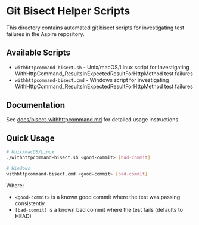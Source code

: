 # Git Bisect Helper Scripts

This directory contains automated git bisect scripts for investigating test failures in the Aspire repository.

## Available Scripts

- `withhttpcommand-bisect.sh` - Unix/macOS/Linux script for investigating WithHttpCommand_ResultsInExpectedResultForHttpMethod test failures
- `withhttpcommand-bisect.cmd` - Windows script for investigating WithHttpCommand_ResultsInExpectedResultForHttpMethod test failures

## Documentation

See [docs/bisect-withhttpcommand.md](../../docs/bisect-withhttpcommand.md) for detailed usage instructions.

## Quick Usage

```bash
# Unix/macOS/Linux
./withhttpcommand-bisect.sh <good-commit> [bad-commit]

# Windows
withhttpcommand-bisect.cmd <good-commit> [bad-commit]
```

Where:
- `<good-commit>` is a known good commit where the test was passing consistently
- `[bad-commit]` is a known bad commit where the test fails (defaults to HEAD)